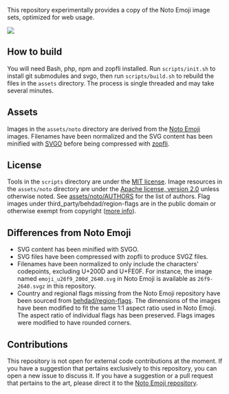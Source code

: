This repository experimentally provides a copy of the Noto Emoji image sets, optimized for web usage.

![](http://cdn.jsdelivr.net/gh/s9e/emoji-assets/assets/noto/svgz/1f642.svgz)

## How to build

You will need Bash, php, npm and zopfli installed. Run `scripts/init.sh` to install git submodules and svgo, then run `scripts/build.sh` to rebuild the files in the `assets` directory. The process is single threaded and may take several minutes.

## Assets

Images in the `assets/noto` directory are derived from the [Noto Emoji](https://github.com/googlei18n/noto-emoji) images. Filenames have been normalized and the SVG content has been minified with [SVGO](https://github.com/svg/svgo/) before being compressed with [zopfli](https://github.com/google/zopfli).

## License

Tools in the `scripts` directory are under the [MIT license](scripts/LICENSE).
Image resources in the `assets/noto` directory are under the [Apache license, version 2.0](assets/noto/LICENSE) unless otherwise noted. See [assets/noto/AUTHORS](assets/noto/AUTHORS) for the list of authors. Flag images under third_party/behdad/region-flags are in the public domain or otherwise exempt from copyright ([more info](https://github.com/behdad/region-flags/blob/gh-pages/COPYING)).

## Differences from Noto Emoji

- SVG content has been minified with SVGO.
- SVG files have been compressed with zopfli to produce SVGZ files.
- Filenames have been normalized to only include the characters' codepoints, excluding U+200D and U+FE0F. For instance, the image named `emoji_u26f9_200d_2640.svg` in Noto Emoji is available as `26f9-2640.svgz` in this repository.
- Country and regional flags missing from the Noto Emoji repository have been sourced from [behdad/region-flags](https://github.com/behdad/region-flags). The dimensions of the images have been modified to fit the same 1:1 aspect ratio used in Noto Emoji. The aspect ratio of individual flags has been preserved. Flags images were modified to have rounded corners.

## Contributions

This repository is not open for external code contributions at the moment. If you have a suggestion that pertains exclusively to this repository, you can open a new issue to discuss it. If you have a suggestion or a pull request that pertains to the art, please direct it to the [Noto Emoji repository](https://github.com/googlei18n/noto-emoji).